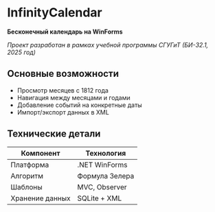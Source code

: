 # InfinityCalendar
**Бесконечный календарь на WinForms**

*Проект разработан в рамках учебной программы СГУГиТ (БИ-32.1, 2025 год)*


## Основные возможности
- Просмотр месяцев с 1812 года
- Навигация между месяцами и годами
- Добавление событий на конкретные даты
- Импорт/экспорт данных в XML


## Технические детали
| Компонент      | Технология        |
|----------------|-------------------|
| Платформа      | .NET WinForms     |
| Алгоритм       | Формула Зелера    |
| Шаблоны        | MVC, Observer     |
| Хранение данных| SQLite + XML      |
